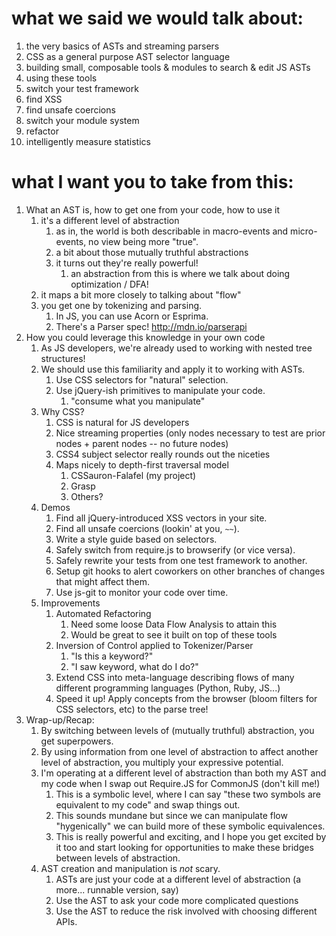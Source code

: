 # what we said we would talk about:

1. the very basics of ASTs and streaming parsers
2. CSS as a general purpose AST selector language
3. building small, composable tools & modules to search & edit JS ASTs
4. using these tools
  1. switch your test framework
  2. find XSS
  3. find unsafe coercions
  4. switch your module system
  5. refactor
  6. intelligently measure statistics

# what I want you to take from this:

1. What an AST is, how to get one from your code, how to use it
    1. it's a different level of abstraction
        1. as in, the world is both describable in macro-events and micro-events,
           no view being more "true".
        2. a bit about those mutually truthful abstractions
        3. it turns out they're really powerful!
            1. an abstraction from this is where we talk about doing 
               optimization / DFA!
    3. it maps a bit more closely to talking about "flow" 
    4. you get one by tokenizing and parsing.
        1. In JS, you can use Acorn or Esprima.
        2. There's a Parser spec! http://mdn.io/parserapi
2. How you could leverage this knowledge in your own code
    1. As JS developers, we're already used to working with
       nested tree structures!
    2. We should use this familiarity and apply it to working with ASTs.
        1. Use CSS selectors for "natural" selection.
        2. Use jQuery-ish primitives to manipulate your code.
            1. "consume what you manipulate"
    3. Why CSS?
        1. CSS is natural for JS developers
        2. Nice streaming properties (only nodes necessary to test are prior nodes + parent nodes -- no future nodes)
        3. CSS4 subject selector really rounds out the niceties
        4. Maps nicely to depth-first traversal model
            1. CSSauron-Falafel (my project)
            2. Grasp
            3. Others?
    4. Demos
        1. Find all jQuery-introduced XSS vectors in your site.
        2. Find all unsafe coercions (lookin' at you, `~~`).
        3. Write a style guide based on selectors.
        4. Safely switch from require.js to browserify (or vice versa).
        5. Safely rewrite your tests from one test framework to another.
        6. Setup git hooks to alert coworkers on other branches of changes that might affect them.
        7. Use js-git to monitor your code over time.
    5. Improvements
        1. Automated Refactoring
            1. Need some loose Data Flow Analysis to attain this
            2. Would be great to see it built on top of these tools
        2. Inversion of Control applied to Tokenizer/Parser
            1. "Is this a keyword?"
            2. "I saw keyword, what do I do?"
        3. Extend CSS into meta-language describing flows of many
           different programming languages (Python, Ruby, JS...)
        4. Speed it up! Apply concepts from the browser (bloom filters for CSS selectors, etc)
           to the parse tree!
3. Wrap-up/Recap: 
    1. By switching between levels of (mutually truthful) abstraction, you get superpowers.
    2. By using information from one level of abstraction to affect another level of abstraction,
       you multiply your expressive potential.
    3. I'm operating at a different level of abstraction than both my AST and my code when I swap
       out Require.JS for CommonJS (don't kill me!)
        1. This is a symbolic level, where I can say "these two symbols are equivalent to my code"
           and swap things out.
        2. This sounds mundane but since we can manipulate flow "hygenically" we can build more
           of these symbolic equivalences.
        3. This is really powerful and exciting, and I hope you get excited by it too and start
           looking for opportunities to make these bridges between levels of abstraction.
    1. AST creation and manipulation is *not* scary.
        1. ASTs are just your code at a different level of abstraction
           (a more... runnable version, say)
        1. Use the AST to ask your code more complicated questions
        2. Use the AST to reduce the risk involved with choosing
           different APIs.

